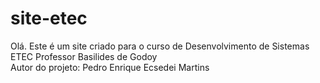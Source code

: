 # site-etec
Olá. Este é um site criado para o curso de Desenvolvimento de Sistemas<br>
ETEC Professor Basilides de Godoy<br>
Autor do projeto: Pedro Enrique Ecsedei Martins<br>